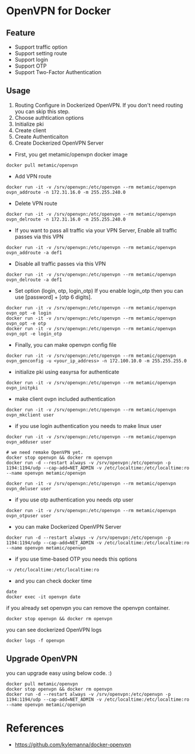 # OpenVPN for Docker

## Feature
- Support traffic option
- Support setting route
- Support login
- Support OTP
- Support Two-Factor Authentication

## Usage
1. Routing Configure in Dockerized OpenVPN. If you don't need routing you can skip this step.
2. Choose authtication options
3. Initialize pki
4. Create client
5. Create Authenticaiton
6. Create Dockerized OpenVPN Server

- First, you get metamic/openvpn docker image
```
docker pull metamic/openvpn
```

- Add VPN route
```
docker run -it -v /srv/openvpn:/etc/openvpn --rm metamic/openvpn ovpn_addroute -n 172.31.16.0 -m 255.255.240.0
```
- Delete VPN route
```
docker run -it -v /srv/openvpn:/etc/openvpn --rm metamic/openvpn ovpn_delroute -n 172.31.16.0 -m 255.255.240.0
```

- If you want to pass all traffic via your VPN Server, Enable all traffic passes via this VPN
```
docker run -it -v /srv/openvpn:/etc/openvpn --rm metamic/openvpn ovpn_addroute -a def1
```
- Disable all traffic passes via this VPN
```
docker run -it -v /srv/openvpn:/etc/openvpn --rm metamic/openvpn ovpn_delroute -a def1
```

- Set option (login, otp, login_otp)
If you enable login_otp then you can use [password] + [otp 6 digits]. 
```
docker run -it -v /srv/openvpn:/etc/openvpn --rm metamic/openvpn ovpn_opt -e login
docker run -it -v /srv/openvpn:/etc/openvpn --rm metamic/openvpn ovpn_opt -e otp
docker run -it -v /srv/openvpn:/etc/openvpn --rm metamic/openvpn ovpn_opt -e login_otp
```

- Finally, you can make openvpn config file
```
docker run -it -v /srv/openvpn:/etc/openvpn --rm metamic/openvpn ovpn_genconfig -u <your_ip_address> -n 172.100.10.0 -m 255.255.255.0
```

- initialize pki using easyrsa for authenticate 
```
docker run -it -v /srv/openvpn:/etc/openvpn --rm metamic/openvpn ovpn_initpki
```

- make client ovpn included authentication
```
docker run -it -v /srv/openvpn:/etc/openvpn --rm metamic/openvpn ovpn_mkclient user
```

- if you use login authentication you needs to make linux user
```
docker run -it -v /srv/openvpn:/etc/openvpn --rm metamic/openvpn ovpn_adduser user

# we need remake OpenVPN yet.
docker stop openvpn && docker rm openvpn
docker run -d --restart always -v /srv/openvpn:/etc/openvpn -p 1194:1194/udp --cap-add=NET_ADMIN -v /etc/localtime:/etc/localtime:ro --name openvpn metamic/openvpn

```
```
docker run -it -v /srv/openvpn:/etc/openvpn --rm metamic/openvpn ovpn_deluser user
```

- if you use otp authentication you needs otp user
```
docker run -it -v /srv/openvpn:/etc/openvpn --rm metamic/openvpn ovpn_otpuser user

```

- you can make Dockerized OpenVPN Server
```
docker run -d --restart always -v /srv/openvpn:/etc/openvpn -p 1194:1194/udp --cap-add=NET_ADMIN -v /etc/localtime:/etc/localtime:ro --name openvpn metamic/openvpn
```

- if you use time-based OTP you needs this options
```
-v /etc/localtime:/etc/localtime:ro
```

- and you can check docker time
```
date
docker exec -it openvpn date
```

if you already set openvpn you can remove the openvpn container.
```
docker stop openvpn && docker rm openvpn
```

you can see dockerized OpenVPN logs
```
docker logs -f openvpn
```

## Upgrade OpenVPN
you can upgrade easy using below code. :)
```
docker pull metamic/openvpn
docker stop openvpn && docker rm openvpn
docker run -d --restart always -v /srv/openvpn:/etc/openvpn -p 1194:1194/udp --cap-add=NET_ADMIN -v /etc/localtime:/etc/localtime:ro --name openvpn metamic/openvpn
```

# References
- https://github.com/kylemanna/docker-openvpn
